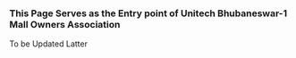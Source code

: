 ### This Page Serves as the Entry point of Unitech Bhubaneswar-1 Mall Owners Association

To be Updated Latter
